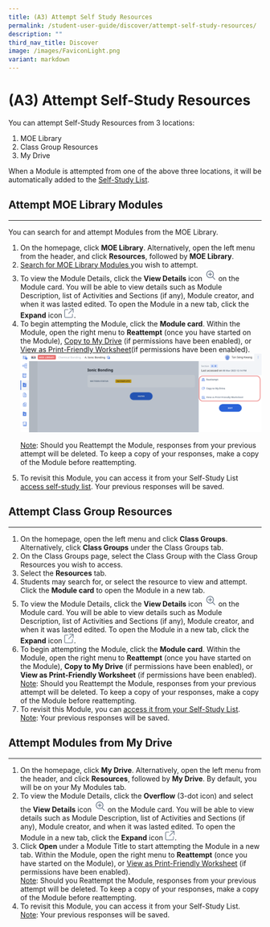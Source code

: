 ```yaml
---
title: (A3) Attempt Self Study Resources
permalink: /student-user-guide/discover/attempt-self-study-resources/
description: ""
third_nav_title: Discover
image: /images/FaviconLight.png
variant: markdown
---
```

<h1>(A3) Attempt Self-Study Resources</h1>
<p>You can attempt Self-Study Resources from 3 locations:</p>
<ol>
<li>MOE Library</li>
<li>Class Group Resources</li>
<li>My Drive</li>
</ol>
<p>When a Module is attempted from one of the above three locations, it will be automatically added to the <a target="_blank" href="/student-user-guide/discover/access-self-study-resources/"> Self-Study List</a>.</p>
<h2>Attempt MOE Library Modules</h2>
<hr>
<p>You can search for and attempt Modules from the MOE Library.</p>
<ol>
<li>On the homepage, click&nbsp;<strong>MOE Library</strong>. Alternatively, open the left menu from the header, and click&nbsp;<strong>Resources</strong>, followed by&nbsp;<strong>MOE Library</strong>.</li>
<li><a target="_blank" href="/student-user-guide/discover/search-for-self-study-resources/">Search for MOE Library Modules </a> you wish to attempt.</li>
<li>To view the Module Details, click the <strong>View Details</strong> icon <img style="width:1.5rem; display: inline;" src="/images/Icons/ViewDetails.svg"> on the Module card. You will be able to view details such as Module Description, list of Activities and Sections (if any), Module creator, and when it was lasted edited. To open the Module in a new tab, click the <strong>Expand</strong> icon <img style="width:1.2rem; display: inline;" src="/images/Icons/external-link.svg">.</li>
<li>To begin attempting the Module, click the <strong>Module card</strong>. Within the Module, open the right menu to <strong>Reattempt</strong> (once you have started on the Module), <a target="_blank" href="/student-user-guide/organise/copy-to-my-drive/">Copy to My Drive</a> (if permissions have been enabled), or <a target="_blank" href="/student-user-guide/organise/view-print-friendly-worksheet/">View as Print-Friendly Worksheet</a>(if permissions have been enabled). 
<img alt="Attempt Self Study Resources" src="/images/1Student/SS_Lesson.png"></li>	
<p><u>Note</u>: Should you Reattempt the Module, responses from your previous attempt will be deleted. To keep a copy of your responses, make a copy of the Module before reattempting.</p>    
<li>To revisit this Module, you can access it from your Self-Study List <a target="_blank" href="/student-user-guide/discover/access-self-study-resources/"> access self-study list</a>. Your previous responses will be saved.</li>
</ol>
<h2>Attempt Class Group Resources</h2>
<hr>
<ol>
  <li>On the homepage, open the left menu and click <strong>Class Groups</strong>. Alternatively, click <strong>Class Groups</strong> under the Class Groups tab.</li>
  <li>On the Class Groups page, select the Class Group with the Class Group Resources you wish to access.</li>
  <li>Select the <strong>Resources</strong> tab.</li>
  <li>Students may search for, or select the resource to view and attempt. Click the <strong>Module card</strong> to open the Module in a new tab.</li>
  <li>To view the Module Details, click the <strong>View Details</strong> icon <img style="width:1.5rem; display: inline;" src="/images/Icons/ViewDetails.svg"> on the Module card. You will be able to view details such as Module Description, list of Activities and Sections (if any), Module creator, and when it was lasted edited. To open the Module in a new tab, click the <strong>Expand</strong> icon <img style="width:1.2rem; display: inline;" src="/images/Icons/external-link.svg">.</li>
  <li>To begin attempting the Module, click the <strong>Module card</strong>. Within the Module, open the right menu to <strong>Reattempt</strong> (once you have started on the Module), <strong>Copy to My Drive</strong> (if permissions have been enabled), or <strong>View as Print-Friendly Worksheet</strong> (if permissions have been enabled).</li>
<u>Note</u>: Should you Reattempt the Module, responses from your previous attempt will be deleted. To keep a copy of your responses, make a copy of the Module before reattempting.  
  <li>To revisit this Module, you can <a target="_blank" href="/student-user-guide/discover/access-self-study-resources/">access it from your Self-Study List</a>. </li>
<u>Note</u>: Your previous responses will be saved.  
</ol>
<h2>Attempt Modules from My Drive</h2>
<hr>
<ol>
  <li>On the homepage, click <strong>My Drive</strong>. Alternatively, open the left menu from the header, and click&nbsp;<strong>Resources</strong>, followed by&nbsp;<strong>My Drive</strong>. By default, you will be on your My Modules tab.</li>
<li>To view the Module Details, click the <strong>Overflow</strong> (3-dot icon) and select the <strong>View Details</strong> icon <img style="width:1.5rem; display: inline;" src="/images/Icons/ViewDetails.svg"> on the Module card. You will be able to view details such as Module Description, list of Activities and Sections (if any), Module creator, and when it was lasted edited. To open the Module in a new tab, click the <strong>Expand</strong> icon <img style="width:1.2rem; display: inline;" src="/images/Icons/external-link.svg">.</li>
<li>Click <strong>Open</strong> under a Module Title to start attempting the Module in a new tab. Within the Module, open the right menu to <strong>Reattempt</strong> (once you have started on the Module), or <a target="_blank" href="/student-user-guide/organise/view-print-friendly-worksheet/">View as Print-Friendly Worksheet</a> (if permissions have been enabled).</li>
<u>Note</u>: Should you Reattempt the Module, responses from your previous attempt will be deleted. To keep a copy of your responses, make a copy of the Module before reattempting.
<li>To revisit this Module, you can access it from your Self-Study List.</li>
<u>Note</u>: Your previous responses will be saved.
</ol>